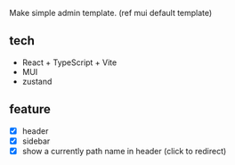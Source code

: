 Make simple admin template. (ref mui default template)

## tech
- React + TypeScript + Vite
- MUI
- zustand
  

## feature 
- [x] header
- [x] sidebar
- [x] show a currently path name in header (click to redirect) 
